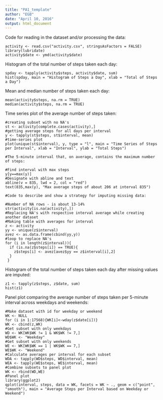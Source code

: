 ```yaml
---
title: "PA1_template"
author: "EGB"
date: "April 10, 2016"
output: html_document
---
```


Code for reading in the dataset and/or processing the data:

```{r, echo = TRUE}
activity <- read.csv("activity.csv", stringsAsFactors = FALSE)
library(lubridate)
activity$date <- ymd(activity$date)
```

Histogram of the total number of steps taken each day:

```{r, echo = TRUE}
spday <- tapply(activity$steps, activity$date, sum)
hist(spday, main = "Histogram of Steps a Day", xlab = "Total of Steps a Day")
```

Mean and median number of steps taken each day:

```{r, echo = TRUE}
mean(activity$steps, na.rm = TRUE)
median(activity$steps, na.rm = TRUE)
```

Time series plot of the average number of steps taken:

```{r, echo = TRUE}
#creating subset with no NA's
st <- activity[complete.cases(activity),]
#getting average steps for all days per interval
y <- tapply(st$steps, st$interval, mean)
#time-series plot
plot(unique(st$interval), y, type = "l", main = "Time Series of Steps per Interval", xlab = "Interval", ylab = "Total Steps")

#The 5-minute interval that, on average, contains the maximum number of steps:

#Find interval with max steps
y[y==max(y)]
#Designate with abline and text
abline(v = 835, lwd = 2, col = "red")
text(835,max(y), "Max average steps of about 206 at interval 835")

#Code to describe and show a strategy for imputing missing data:

#Number of NA rows - is about 13-14%
str(activity[is.na(activity),])
#Replacing NA's with respective interval average while creating another dataset
#Making table with averages for interval
z <- activity
yy <- unique(z$interval)
avez <- as.data.frame(cbind(yy,y))
#loop to replace NA's
for (i in length(z$interval)){
  if (is.na(z$steps[i]) == TRUE){
    z$steps[i] <- avez[avez$yy == z$interval[i],2]
  }
 }
```

Histogram of the total number of steps taken each day after missing values are imputed:

```{r, echo = TRUE}
z1 <- tapply(z$steps, z$date, sum)
hist(z1)
```

Panel plot comparing the average number of steps taken per 5-minute interval across weekdays and weekends:

```{r, echo = TRUE}
#Make dataset with id for weekday or weekend
WK <- NULL
for (i in 1:17568){WK[i]<-wday(z$date[i])}
WK <- cbind(z,WK)
#Get subset with only weekdays
WD <- WK[WK$WK != 1 & WK$WK != 7,]
WD$WK <- "Weekday"
#Get subset with only weekends
WE <- WK[WK$WK == 1 | WK$WK == 7,]
WE$WK <- "Weekend"
#Calculate averages per interval for each subset
WDA <- tapply(WD$steps, WD$interval, mean)
WEA <- tapply(WE$steps, WE$interval, mean)
#Combine subsets to panel plot
WK <- rbind(WD,WE)
#Panel plot
library(ggplot2)
qplot(interval, steps, data = WK, facets = WK ~ ., geom = c("point", "smooth"), main = "Average Steps per Interval based on Weekday or Weekend")
```
